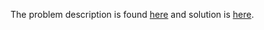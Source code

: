 The problem description is found [here](https://leetcode.com/problems/soup-servings/description/) and solution is [here](https://github.com/aurimas13/Solutions-To-Problems/blob/main/LeetCode/Java%20Solutions/Soup%20Servings/soup.java).

